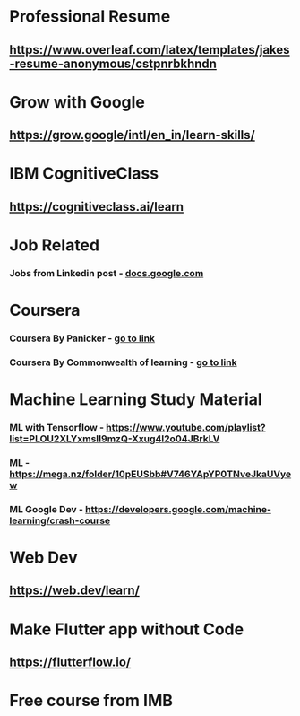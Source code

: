 # Professional Resume

## <a href="https://www.overleaf.com/latex/templates/jakes-resume-anonymous/cstpnrbkhndn">https://www.overleaf.com/latex/templates/jakes-resume-anonymous/cstpnrbkhndn</a>

# Grow with Google

## <a href="https://grow.google/intl/en_in/learn-skills/">https://grow.google/intl/en_in/learn-skills/</a>

# IBM CognitiveClass

## <a href="https://cognitiveclass.ai/learn">https://cognitiveclass.ai/learn</a>

# Job Related

### Jobs from Linkedin post - <a href="https://docs.google.com/spreadsheets/u/0/d/1BRIVbFf3PWYL5mxxzBHQGznU81IavMtGvHNLs_HxlXU/htmlview#"> docs.google.com</a>

# Coursera

### Coursera By Panicker - <a href="http://www.pnpanickerfoundation.org/site/scholarship-registration-form">go to link</a>

### Coursera By Commonwealth of learning - <a href="https://col-skillsforwork.org/apply-for-col-skills-for-work-scholarship/">go to link</a>

# Machine Learning Study Material

### ML with Tensorflow - <a href="https://www.youtube.com/playlist?list=PLOU2XLYxmsII9mzQ-Xxug4l2o04JBrkLV">https://www.youtube.com/playlist?list=PLOU2XLYxmsII9mzQ-Xxug4l2o04JBrkLV</a>

### ML - <a href="https://mega.nz/folder/10pEUSbb#V746YApYP0TNveJkaUVyew">https://mega.nz/folder/10pEUSbb#V746YApYP0TNveJkaUVyew</a>

### ML Google Dev - <a href="https://developers.google.com/machine-learning/crash-course">https://developers.google.com/machine-learning/crash-course</a>

# Web Dev

## <a href="https://web.dev/learn/">https://web.dev/learn/</a>

# Make Flutter app without Code

## <a href="https://flutterflow.io/">https://flutterflow.io/</a>

# Free course from IMB

## <a href="https://www.ptech.org/open-p-tech/"></a>
